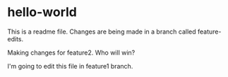 # hello-world

This is a readme file. Changes are being made in a branch called feature-edits.


Making changes for feature2. Who will win?

I'm going to edit this file in feature1 branch.

